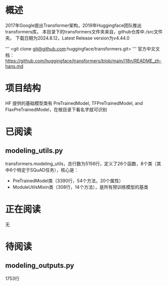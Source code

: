 # 概述
2017年Google提出Transformer架构，2019年Huggingface团队推出transformers库。
本目录下的transformers文件夹来自，github仓库中./src文件夹。
下载日期为2024.8.12，Latest Release version为v4.44.0

'''
<git clone git@github.com:huggingface/transformers.git>
'''
官方中文文档：https://github.com/huggingface/transformers/blob/main/i18n/README_zh-hans.md

# 项目结构
HF 提供的基础模型类有 PreTrainedModel, TFPreTrainedModel, and FlaxPreTrainedModel，在根目录下看名字就可识别

# 已阅读
## modeling_utils.py
transformers.modeling_utils，总行数为5156行，定义了26个函数，8个类（其中6个特定于SQuAD任务），核心是：
- PreTrainedModel类（3390行，54个方法，20个属性）
- ModuleUtilsMixin类（308行，14个方法），是所有预训练模型的基类

# 正在阅读
无

# 待阅读
## modeling_outputs.py
1753行